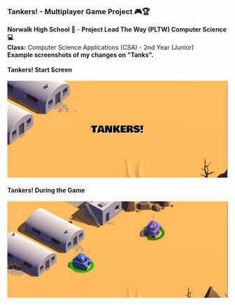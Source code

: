 ### Tankers! - Multiplayer Game Project :video_game::trophy:<br> 
<b>Norwalk High School</b> :school: - <b>Project Lead The Way (PLTW) Computer Science :computer: </b><br> 
<b>Class:</b> Computer Science Applications (CSA) - 2nd Year (Junior)<br>
<b>Example screenshots of my changes on "Tanks".</b><br><br>
<b>Tankers! Start Screen</b>&nbsp;&nbsp;<br><br>
![Alt text](https://github.com/ashbretado/Tanks/blob/master/Capture.JPG "Start Screen")
<br><br>
<b>Tankers! During the Game </b>&nbsp;&nbsp;<br><br>
![Alt text](https://github.com/ashbretado/Tanks/blob/master/Capture2.JPG "During the Game Screen")

